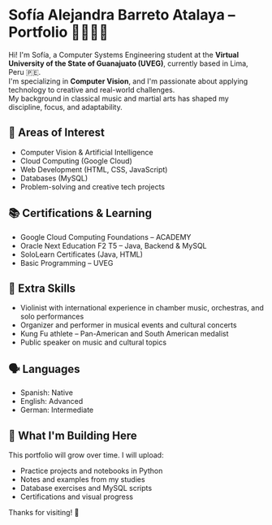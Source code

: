 # Sofía Alejandra Barreto Atalaya – Portfolio 👩‍💻🎻🐉

Hi! I'm Sofía, a Computer Systems Engineering student at the **Virtual University of the State of Guanajuato (UVEG)**, currently based in Lima, Peru 🇵🇪.  
I'm specializing in **Computer Vision**, and I'm passionate about applying technology to creative and real-world challenges.  
My background in classical music and martial arts has shaped my discipline, focus, and adaptability.

## 🎯 Areas of Interest
- Computer Vision & Artificial Intelligence
- Cloud Computing (Google Cloud)
- Web Development (HTML, CSS, JavaScript)
- Databases (MySQL)
- Problem-solving and creative tech projects

## 📚 Certifications & Learning
- Google Cloud Computing Foundations – ACADEMY  
- Oracle Next Education F2 T5 – Java, Backend & MySQL  
- SoloLearn Certificates (Java, HTML)  
- Basic Programming – UVEG  

## 🎻 Extra Skills
- Violinist with international experience in chamber music, orchestras, and solo performances  
- Organizer and performer in musical events and cultural concerts  
- Kung Fu athlete – Pan-American and South American medalist  
- Public speaker on music and cultural topics  

## 🗣️ Languages
- Spanish: Native  
- English: Advanced  
- German: Intermediate  

## 📌 What I'm Building Here
This portfolio will grow over time. I will upload:
- Practice projects and notebooks in Python  
- Notes and examples from my studies  
- Database exercises and MySQL scripts  
- Certifications and visual progress

Thanks for visiting! 🌱
